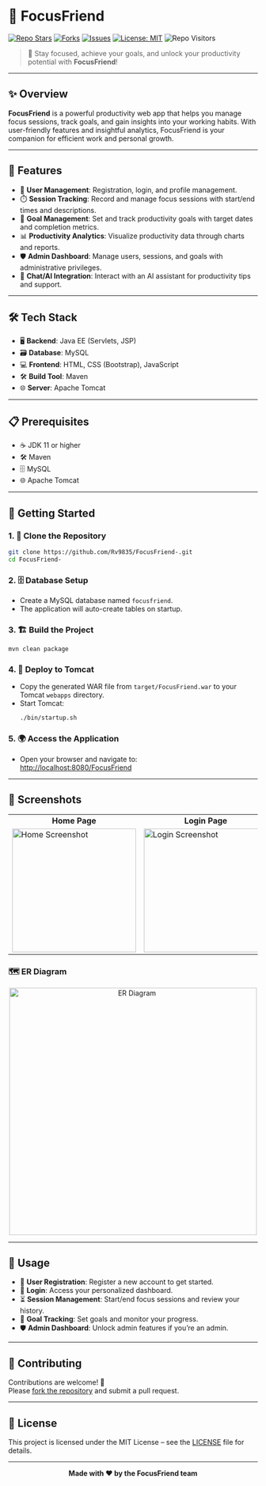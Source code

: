 # 🚀 FocusFriend

[![Repo Stars](https://img.shields.io/github/stars/Rv9835/FocusFriend-?style=social)](https://github.com/Rv9835/FocusFriend-/stargazers)
[![Forks](https://img.shields.io/github/forks/Rv9835/FocusFriend-?style=social)](https://github.com/Rv9835/FocusFriend-/network/members)
[![Issues](https://img.shields.io/github/issues/Rv9835/FocusFriend-)](https://github.com/Rv9835/FocusFriend-/issues)
[![License: MIT](https://img.shields.io/badge/License-MIT-yellow.svg)](LICENSE)
![Repo Visitors](https://visitor-badge.laobi.icu/badge?page_id=Rv9835.FocusFriend-)

> 👀 Stay focused, achieve your goals, and unlock your productivity potential with **FocusFriend**!

---

## ✨ Overview

**FocusFriend** is a powerful productivity web app that helps you manage focus sessions, track goals, and gain insights into your working habits. With user-friendly features and insightful analytics, FocusFriend is your companion for efficient work and personal growth.

---

## 🎯 Features

- 👤 **User Management**: Registration, login, and profile management.
- ⏱️ **Session Tracking**: Record and manage focus sessions with start/end times and descriptions.
- 🎯 **Goal Management**: Set and track productivity goals with target dates and completion metrics.
- 📊 **Productivity Analytics**: Visualize productivity data through charts and reports.
- 🛡️ **Admin Dashboard**: Manage users, sessions, and goals with administrative privileges.
- 💬 **Chat/AI Integration**: Interact with an AI assistant for productivity tips and support.

---

## 🛠️ Tech Stack

- 🖥️ **Backend**: Java EE (Servlets, JSP)
- 🗃️ **Database**: MySQL
- 💻 **Frontend**: HTML, CSS (Bootstrap), JavaScript
- 🛠️ **Build Tool**: Maven
- 🌐 **Server**: Apache Tomcat

---

## 📋 Prerequisites

- ☕ JDK 11 or higher
- 🛠️ Maven
- 🗄️ MySQL
- 🌐 Apache Tomcat

---

## 🚦 Getting Started

### 1. 🚚 Clone the Repository

```sh
git clone https://github.com/Rv9835/FocusFriend-.git
cd FocusFriend-
```

### 2. 🗄️ Database Setup

- Create a MySQL database named `focusfriend`.
- The application will auto-create tables on startup.

### 3. 🏗️ Build the Project

```sh
mvn clean package
```

### 4. 🚀 Deploy to Tomcat

- Copy the generated WAR file from `target/FocusFriend.war` to your Tomcat `webapps` directory.
- Start Tomcat:
  ```sh
  ./bin/startup.sh
  ```

### 5. 🌍 Access the Application

- Open your browser and navigate to:  
  [http://localhost:8080/FocusFriend](http://localhost:8080/FocusFriend)

---

## 📸 Screenshots

<div align="center">
  <table>
    <tr>
      <td align="center"><b>Home Page</b></td>
      <td align="center"><b>Login Page</b></td>
      <td align="center"><b>Dashboard</b></td>
    </tr>
    <tr>
      <td>
        <img src="https://github.com/user-attachments/assets/871e3149-dbaa-4c08-ad21-955d6b8f6139" alt="Home Screenshot" width="250"/>
      </td>
      <td>
        <img src="https://github.com/user-attachments/assets/f93a40dc-6771-495a-9178-dd0ed2322e87" alt="Login Screenshot" width="250"/>
      </td>
      <td>
        <img src="https://github.com/user-attachments/assets/da5e835f-907f-4c2e-bb09-9b96440ef1c7" alt="Dashboard Screenshot" width="250"/>
      </td>
    </tr>
  </table>
</div>

### 🗺️ ER Diagram

<div align="center">
  <img src="https://github.com/user-attachments/assets/5f93e39d-3823-4438-aaa0-42b0c3447e50" alt="ER Diagram" width="500"/>
</div>

---

## 🤩 Usage

- 📝 **User Registration**: Register a new account to get started.
- 🔐 **Login**: Access your personalized dashboard.
- ⏳ **Session Management**: Start/end focus sessions and review your history.
- 🎯 **Goal Tracking**: Set goals and monitor your progress.
- 🛡️ **Admin Dashboard**: Unlock admin features if you’re an admin.

---

## 🤝 Contributing

Contributions are welcome! 🌟  
Please [fork the repository](https://github.com/Rv9835/FocusFriend-/fork) and submit a pull request.

---

## 📜 License

This project is licensed under the MIT License – see the [LICENSE](LICENSE) file for details.

---

<p align="center">
  <b>Made with ❤️ by the FocusFriend team</b>
</p>
